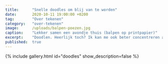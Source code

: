 ```yaml
---
title:      "Snelle doodles om blij van te worden"
date:       2020-10-11 19:00:00 +0200
tag:        "Over tekenen"
category:   "over-tekenen"
image:      /uploads/balpen-poezen.jpg
caption:    "Lekker samen een avondje thuis (balpen op printpapier)"
excerpt:    "Doodlen. Heerlijk toch? Ik kan me ook beter concentreren als ik aan het doodlen ben. Van sommige wordt ik zo vrolijk dat ze op deze pagina een speciaal plaatsje krijgen. Een vluchtig beetje vrolijkheid. Misschien word jij er ook een beetje blij van!"
published:  true
---
```


{% include gallery.html id="doodles" show_description=false %}

